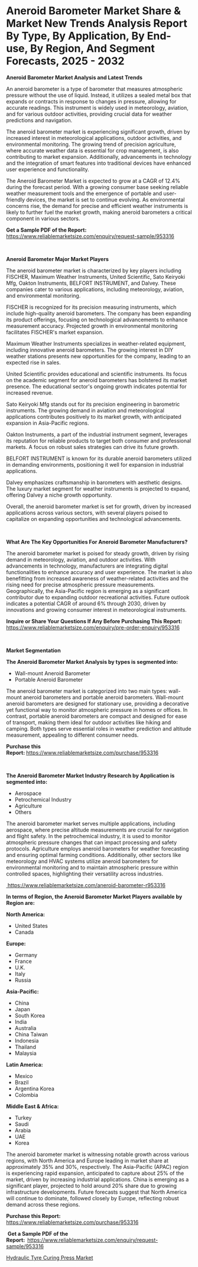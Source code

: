 <p><h1>Aneroid Barometer Market Share & Market New Trends Analysis Report By Type, By Application, By End-use, By Region, And Segment Forecasts, 2025 - 2032</h1></p><p><strong>Aneroid Barometer Market Analysis and Latest Trends</strong></p>
<p><p>An aneroid barometer is a type of barometer that measures atmospheric pressure without the use of liquid. Instead, it utilizes a sealed metal box that expands or contracts in response to changes in pressure, allowing for accurate readings. This instrument is widely used in meteorology, aviation, and for various outdoor activities, providing crucial data for weather predictions and navigation.</p><p>The aneroid barometer market is experiencing significant growth, driven by increased interest in meteorological applications, outdoor activities, and environmental monitoring. The growing trend of precision agriculture, where accurate weather data is essential for crop management, is also contributing to market expansion. Additionally, advancements in technology and the integration of smart features into traditional devices have enhanced user experience and functionality.</p><p>The Aneroid Barometer Market is expected to grow at a CAGR of 12.4% during the forecast period. With a growing consumer base seeking reliable weather measurement tools and the emergence of portable and user-friendly devices, the market is set to continue evolving. As environmental concerns rise, the demand for precise and efficient weather instruments is likely to further fuel the market growth, making aneroid barometers a critical component in various sectors.</p></p>
<p><strong>Get a Sample PDF of the Report:&nbsp;</strong> <a href="https://www.reliablemarketsize.com/enquiry/request-sample/953316?utm_campaign=2303&utm_medium=2&utm_source=Github&utm_content=ia&utm_term=22022025&utm_id=aneroid-barometer">https://www.reliablemarketsize.com/enquiry/request-sample/953316</a></p>
<p>&nbsp;</p>
<p><strong>Aneroid Barometer Major Market Players</strong></p>
<p><p>The aneroid barometer market is characterized by key players including FISCHER, Maximum Weather Instruments, United Scientific, Sato Keiryoki Mfg, Oakton Instruments, BELFORT INSTRUMENT, and Dalvey. These companies cater to various applications, including meteorology, aviation, and environmental monitoring.</p><p>FISCHER is recognized for its precision measuring instruments, which include high-quality aneroid barometers. The company has been expanding its product offerings, focusing on technological advancements to enhance measurement accuracy. Projected growth in environmental monitoring facilitates FISCHER's market expansion.</p><p>Maximum Weather Instruments specializes in weather-related equipment, including innovative aneroid barometers. The growing interest in DIY weather stations presents new opportunities for the company, leading to an expected rise in sales.</p><p>United Scientific provides educational and scientific instruments. Its focus on the academic segment for aneroid barometers has bolstered its market presence. The educational sector's ongoing growth indicates potential for increased revenue.</p><p>Sato Keiryoki Mfg stands out for its precision engineering in barometric instruments. The growing demand in aviation and meteorological applications contributes positively to its market growth, with anticipated expansion in Asia-Pacific regions.</p><p>Oakton Instruments, a part of the industrial instrument segment, leverages its reputation for reliable products to target both consumer and professional markets. A focus on robust sales strategies can drive its future growth.</p><p>BELFORT INSTRUMENT is known for its durable aneroid barometers utilized in demanding environments, positioning it well for expansion in industrial applications.</p><p>Dalvey emphasizes craftsmanship in barometers with aesthetic designs. The luxury market segment for weather instruments is projected to expand, offering Dalvey a niche growth opportunity.</p><p>Overall, the aneroid barometer market is set for growth, driven by increased applications across various sectors, with several players poised to capitalize on expanding opportunities and technological advancements.</p></p>
<p>&nbsp;</p>
<p><strong>What Are The Key Opportunities For Aneroid Barometer Manufacturers?</strong></p>
<p><p>The aneroid barometer market is poised for steady growth, driven by rising demand in meteorology, aviation, and outdoor activities. With advancements in technology, manufacturers are integrating digital functionalities to enhance accuracy and user experience. The market is also benefitting from increased awareness of weather-related activities and the rising need for precise atmospheric pressure measurements. Geographically, the Asia-Pacific region is emerging as a significant contributor due to expanding outdoor recreational activities. Future outlook indicates a potential CAGR of around 6% through 2030, driven by innovations and growing consumer interest in meteorological instruments.</p></p>
<p><strong>Inquire or Share Your Questions If Any Before Purchasing This Report:</strong> <a href="https://www.reliablemarketsize.com/enquiry/pre-order-enquiry/953316?utm_campaign=2303&utm_medium=2&utm_source=Github&utm_content=ia&utm_term=22022025&utm_id=aneroid-barometer">https://www.reliablemarketsize.com/enquiry/pre-order-enquiry/953316</a></p>
<p>&nbsp;</p>
<p><strong>Market Segmentation</strong></p>
<p><strong>The Aneroid Barometer Market Analysis by types is segmented into:</strong></p>
<p><ul><li>Wall-mount Aneroid Barometer</li><li>Portable Aneroid Barometer</li></ul></p>
<p><p>The aneroid barometer market is categorized into two main types: wall-mount aneroid barometers and portable aneroid barometers. Wall-mount aneroid barometers are designed for stationary use, providing a decorative yet functional way to monitor atmospheric pressure in homes or offices. In contrast, portable aneroid barometers are compact and designed for ease of transport, making them ideal for outdoor activities like hiking and camping. Both types serve essential roles in weather prediction and altitude measurement, appealing to different consumer needs.</p></p>
<p><strong>Purchase this Report:&nbsp;</strong><a href="https://www.reliablemarketsize.com/purchase/953316?utm_campaign=2303&utm_medium=2&utm_source=Github&utm_content=ia&utm_term=22022025&utm_id=aneroid-barometer">https://www.reliablemarketsize.com/purchase/953316</a></p>
<p>&nbsp;</p>
<p><strong>The Aneroid Barometer Market Industry Research by Application is segmented into:</strong></p>
<p><ul><li>Aerospace</li><li>Petrochemical Industry</li><li>Agriculture</li><li>Others</li></ul></p>
<p><p>The aneroid barometer market serves multiple applications, including aerospace, where precise altitude measurements are crucial for navigation and flight safety. In the petrochemical industry, it is used to monitor atmospheric pressure changes that can impact processing and safety protocols. Agriculture employs aneroid barometers for weather forecasting and ensuring optimal farming conditions. Additionally, other sectors like meteorology and HVAC systems utilize aneroid barometers for environmental monitoring and to maintain atmospheric pressure within controlled spaces, highlighting their versatility across industries.</p></p>
<p><a href="https://www.reliablemarketsize.com/aneroid-barometer-r953316?utm_campaign=2303&utm_medium=2&utm_source=Github&utm_content=ia&utm_term=22022025&utm_id=aneroid-barometer">&nbsp;https://www.reliablemarketsize.com/aneroid-barometer-r953316</a></p>
<p><strong>In terms of Region, the Aneroid Barometer Market Players available by Region are:</strong></p>
<p>
    <p> <strong> North America: </strong>
        <ul>
            <li>United States</li>
            <li>Canada</li>
        </ul>
        </p> 
    <p> <strong> Europe: </strong>
        <ul>
            <li>Germany</li>
            <li>France</li>
            <li>U.K.</li>
            <li>Italy</li>
            <li>Russia</li>
        </ul>
        </p> 
    <p> <strong> Asia-Pacific: </strong>
        <ul>
            <li>China</li>
            <li>Japan</li>
            <li>South Korea</li>
            <li>India</li>
            <li>Australia</li>
            <li>China Taiwan</li>
            <li>Indonesia</li>
            <li>Thailand</li>
            <li>Malaysia</li>
        </ul>
        </p> 
    <p> <strong> Latin America: </strong>
        <ul>
            <li>Mexico</li>
            <li>Brazil</li>
            <li>Argentina Korea</li>
            <li>Colombia</li>
        </ul>
        </p> 
    <p> <strong> Middle East & Africa: </strong>
        <ul>
            <li>Turkey</li>
            <li>Saudi</li>
            <li>Arabia</li>
            <li>UAE</li>
            <li>Korea</li>
        </ul>
    </p>
    </p>
<p><p>The aneroid barometer market is witnessing notable growth across various regions, with North America and Europe leading in market share at approximately 35% and 30%, respectively. The Asia-Pacific (APAC) region is experiencing rapid expansion, anticipated to capture about 25% of the market, driven by increasing industrial applications. China is emerging as a significant player, projected to hold around 20% share due to growing infrastructure developments. Future forecasts suggest that North America will continue to dominate, followed closely by Europe, reflecting robust demand across these regions.</p></p>
<p><strong>Purchase this Report: </strong><a href="https://www.reliablemarketsize.com/purchase/953316?utm_campaign=2303&utm_medium=2&utm_source=Github&utm_content=ia&utm_term=22022025&utm_id=aneroid-barometer">https://www.reliablemarketsize.com/purchase/953316</a></p>
<p>&nbsp;<strong>Get a Sample PDF of the Report:&nbsp;&nbsp;</strong><a href="https://www.reliablemarketsize.com/enquiry/request-sample/953316?utm_campaign=2303&utm_medium=2&utm_source=Github&utm_content=ia&utm_term=22022025&utm_id=aneroid-barometer">https://www.reliablemarketsize.com/enquiry/request-sample/953316</a></p>
<p><strong></strong></p>
<p><p><a href="https://github.com/pearlinewhite4692/Market-Research-Report-List-1/blob/main/hydraulic-tyre-curing-press-market.md?utm_campaign=2303&utm_medium=2&utm_source=Github&utm_content=ia&utm_term=22022025&utm_id=aneroid-barometer">Hydraulic Tyre Curing Press Market</a></p></p>